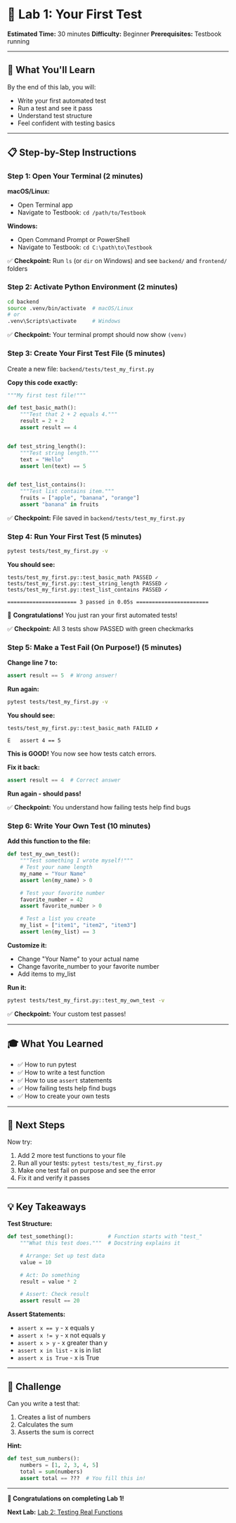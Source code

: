 # 🧪 Lab 1: Your First Test

**Estimated Time:** 30 minutes
**Difficulty:** Beginner
**Prerequisites:** Testbook running

---

## 🎯 What You'll Learn

By the end of this lab, you will:

- Write your first automated test
- Run a test and see it pass
- Understand test structure
- Feel confident with testing basics

---

## 📋 Step-by-Step Instructions

### Step 1: Open Your Terminal (2 minutes)

**macOS/Linux:**

- Open Terminal app
- Navigate to Testbook: `cd /path/to/Testbook`

**Windows:**

- Open Command Prompt or PowerShell
- Navigate to Testbook: `cd C:\path\to\Testbook`

✅ **Checkpoint:** Run `ls` (or `dir` on Windows) and see `backend/` and `frontend/` folders

### Step 2: Activate Python Environment (2 minutes)

```bash
cd backend
source .venv/bin/activate  # macOS/Linux
# or
.venv\Scripts\activate     # Windows
```

✅ **Checkpoint:** Your terminal prompt should now show `(venv)`

### Step 3: Create Your First Test File (5 minutes)

Create a new file: `backend/tests/test_my_first.py`

**Copy this code exactly:**

```python
"""My first test file!"""

def test_basic_math():
    """Test that 2 + 2 equals 4."""
    result = 2 + 2
    assert result == 4


def test_string_length():
    """Test string length."""
    text = "Hello"
    assert len(text) == 5


def test_list_contains():
    """Test list contains item."""
    fruits = ["apple", "banana", "orange"]
    assert "banana" in fruits
```

✅ **Checkpoint:** File saved in `backend/tests/test_my_first.py`

### Step 4: Run Your First Test (5 minutes)

```bash
pytest tests/test_my_first.py -v
```

**You should see:**

```text
tests/test_my_first.py::test_basic_math PASSED ✓
tests/test_my_first.py::test_string_length PASSED ✓
tests/test_my_first.py::test_list_contains PASSED ✓

====================== 3 passed in 0.05s =======================
```

🎉 **Congratulations!** You just ran your first automated tests!

✅ **Checkpoint:** All 3 tests show PASSED with green checkmarks

### Step 5: Make a Test Fail (On Purpose!) (5 minutes)

**Change line 7 to:**

```python
assert result == 5  # Wrong answer!
```

**Run again:**

```bash
pytest tests/test_my_first.py -v
```

**You should see:**

```text
tests/test_my_first.py::test_basic_math FAILED ✗

E   assert 4 == 5
```

**This is GOOD!** You now see how tests catch errors.

**Fix it back:**

```python
assert result == 4  # Correct answer
```

**Run again - should pass!**

✅ **Checkpoint:** You understand how failing tests help find bugs

### Step 6: Write Your Own Test (10 minutes)

**Add this function to the file:**

```python
def test_my_own_test():
    """Test something I wrote myself!"""
    # Test your name length
    my_name = "Your Name"
    assert len(my_name) > 0

    # Test your favorite number
    favorite_number = 42
    assert favorite_number > 0

    # Test a list you create
    my_list = ["item1", "item2", "item3"]
    assert len(my_list) == 3
```

**Customize it:**

- Change "Your Name" to your actual name
- Change favorite_number to your favorite number
- Add items to my_list

**Run it:**

```bash
pytest tests/test_my_first.py::test_my_own_test -v
```

✅ **Checkpoint:** Your custom test passes!

---

## 🎓 What You Learned

- ✅ How to run pytest
- ✅ How to write a test function
- ✅ How to use `assert` statements
- ✅ How failing tests help find bugs
- ✅ How to create your own tests

---

## 🚀 Next Steps

Now try:

1. Add 2 more test functions to your file
2. Run all your tests: `pytest tests/test_my_first.py`
3. Make one test fail on purpose and see the error
4. Fix it and verify it passes

---

## 💡 Key Takeaways

**Test Structure:**

```python
def test_something():           # Function starts with "test_"
    """What this test does."""  # Docstring explains it

    # Arrange: Set up test data
    value = 10

    # Act: Do something
    result = value * 2

    # Assert: Check result
    assert result == 20
```

**Assert Statements:**

- `assert x == y` - x equals y
- `assert x != y` - x not equals y
- `assert x > y` - x greater than y
- `assert x in list` - x is in list
- `assert x is True` - x is True

---

## 🎯 Challenge

Can you write a test that:

1. Creates a list of numbers
2. Calculates the sum
3. Asserts the sum is correct

**Hint:**

```python
def test_sum_numbers():
    numbers = [1, 2, 3, 4, 5]
    total = sum(numbers)
    assert total == ???  # You fill this in!
```

---

**🎉 Congratulations on completing Lab 1!**

**Next Lab:** [Lab 2: Testing Real Functions](LAB_02_Testing_Real_Functions.md)
